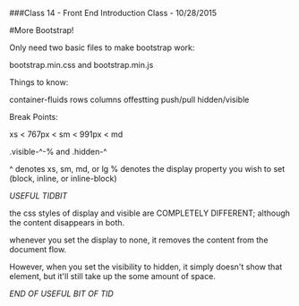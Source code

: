 ###Class 14 - Front End Introduction Class - 10/28/2015

#More Bootstrap!

Only need two basic files to make bootstrap work:

bootstrap.min.css and bootstrap.min.js

Things to know:

container-fluids
rows
columns
offestting
push/pull
hidden/visible


Break Points:

xs < 767px < sm < 991px < md

.visible-^-% and .hidden-^

^ denotes xs, sm, md, or lg
% denotes the display property you wish to set (block, inline, or inline-block)

*USEFUL TIDBIT*

the css styles of display and visible are COMPLETELY DIFFERENT; although the content disappears in both.

whenever you set the display to none, it removes the content from the document flow.

However, when you set the visibility to hidden, it simply doesn't show that element, but it'll still take up the some amount of space.

*END OF USEFUL BIT OF TID*
